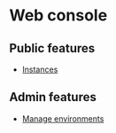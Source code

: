 # Web console

## Public features

* [Instances](./public/instances.md)

## Admin features

* [Manage environments](./admin/environments.md)
